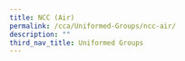 ```yaml
---
title: NCC (Air)
permalink: /cca/Uniformed-Groups/ncc-air/
description: ""
third_nav_title: Uniformed Groups
---
```

